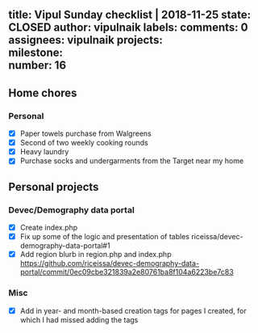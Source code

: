 title:	Vipul Sunday checklist | 2018-11-25
state:	CLOSED
author:	vipulnaik
labels:	
comments:	0
assignees:	vipulnaik
projects:	
milestone:	
number:	16
--
## Home chores

### Personal

- [x] Paper towels purchase from Walgreens
- [x] Second of two weekly cooking rounds
- [x] Heavy laundry
- [x] Purchase socks and undergarments from the Target near my home

## Personal projects

### Devec/Demography data portal

- [x] Create index.php
- [x] Fix up some of the logic and presentation of tables riceissa/devec-demography-data-portal#1
- [x] Add region blurb in region.php and index.php https://github.com/riceissa/devec-demography-data-portal/commit/0ec09cbe321839a2e80761ba8f104a6223be7c83

### Misc

- [x] Add in year- and month-based creation tags for pages I created, for which I had missed adding the tags
